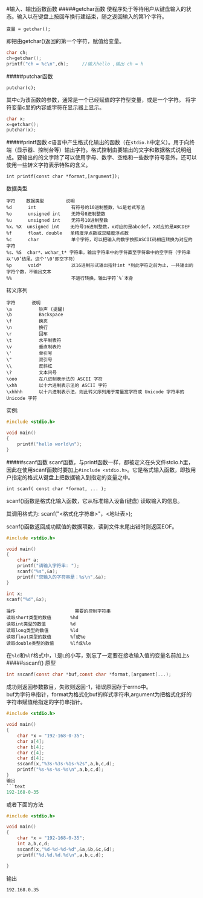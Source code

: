 #输入、输出函数函数
#####getchar函数
使程序处于等待用户从键盘输入的状态。输入以在键盘上按回车换行建结束，随之返回输入的第1个字符。
```text
变量 = getchar();
```
即把由getchar()返回的第一个字符，赋值给变量。
```c
char ch;
ch=getchar();
printf("ch = %c\n",ch);		//输入hello ,输出 ch = h
```
#####putchar函数
```text
putchar(c);
```
其中c为该函数的参数，通常是一个已经赋值的字符型变量，或是一个字符。
将字符变量c里的内容或字符在显示器上显示。
```c
char x;
x=getchar();
putchar(x);
```
#####printf函数
c语言中产生格式化输出的函数（在`stdio.h`中定义）。用于向终端（显示器、控制台等）输出字符。格式控制由要输出的文字和数据格式说明组成。要输出的的文字除了可以使用字母、数字、空格和一些数字符号意外，还可以使用一些转义字符表示特殊的含义。
```text
int printf(const char *format,[argument]);
```
数据类型
```text
字符    数据类型        说明
%d      int             有符号的10进制整数，%i是老式写法
%o      unsigned int    无符号8进制整数
%u      unsigned int    无符号10进制整数
%x、%X  unsigned int    无符号16进制整数，x对应的是abcdef，X对应的是ABCDEF
%f      float、double   单精度浮点数或双精度浮点数
%c      char            单个字符，可以把输入的数字按照ASCII码相应转换为对应的字符
%s、%S  char*、wchar_t* 字符串。输出字符串中的字符直至字符串中的空字符（字符串以'\0‘结尾，这个'\0'即空字符）
%p      void*           以16进制形式输出指针int *到此字符之前为止，一共输出的字符个数，不输出文本
%%                      不进行转换，输出字符`%`本身
```
转义序列
```text
字符 		说明
\a 			铃声 (提醒)
\b 			Backspace
\f 			换页
\n 			换行
\r 			回车
\t 			水平制表符
\v 			垂直制表符
\' 			单引号
\" 			双引号
\\ 			反斜杠
\? 			文本问号
\ooo 		在八进制表示法的 ASCII 字符
\xhh 		以十六进制表示法的 ASCII 字符
\xhhhh 		以十六进制表示法，则此转义序列用于常量宽字符或 Unicode 字符串的 Unicode 字符
```
实例:
```c
#include <stdio.h>

void main()
{
	printf("hello world\n");
}
```
#####scanf函数
scanf函数，与printf函数一样，都被定义在头文件stdio.h里，因此在使用scanf函数时要加上`#include <stdio.h>`。它是格式输入函数，即按用户指定的格式从键盘上把数据输入到指定的变量之中。
```text
int scanf( const char *format, ... );
```
scanf()函数是格式化输入函数，它从标准输入设备(键盘) 读取输入的信息。

其调用格式为: scanf("<格式化字符串>"，<地址表>);

scanf()函数返回成功赋值的数据项数，读到文件末尾出错时则返回EOF。
```c
#include <stdio.h>

void main()
{
	char* a;
	printf("请输入字符串: ");
	scanf("%s",&a);
	printf("您输入的字符串是：%s\n",&a);
}
```
```c
int x;
scanf("%d",&x);
```
```text
操作                      需要的控制字符串
读取short类型的数值       %hd
读取int类型的数值         %d
读取long类型的数值        %ld
读取float类型的数值       %f或%e
读取double类型的数值      %lf或%le
```
在`%ld`和`%lf`格式中，`l`是`L`的小写，别忘了一定要在接收输入值的变量名前加上`&`
#####sscanf()
原型
```c
int sscanf(const char *buf,const char *format,[argument]...);
```
成功则返回参数数目，失败则返回-1，错误原因存于errno中。        
buf为字符串指针，format为格式化buf的样式字符串,argument为把格式化好的字符串赋值给指定的字符串指针。
```c
#include <stdio.h>

void main()
{
	char *x = "192-168-0-35";
	char a[4];
	char b[4];
	char c[4];
	char d[4];
	sscanf(x,"%3s-%3s-%1s-%2s",a,b,c,d);
	printf("%s-%s-%s-%s\n",a,b,c,d);
}
输出
```text
192-168-0-35
```
或者下面的方法
```c
#include <stdio.h>

void main()
{
	char *x = "192-168-0-35";
	int a,b,c,d;
	sscanf(x,"%d-%d-%d-%d",&a,&b,&c,&d);
	printf("%d.%d.%d.%d\n",a,b,c,d);

}
```
输出
```text
192.168.0.35
```